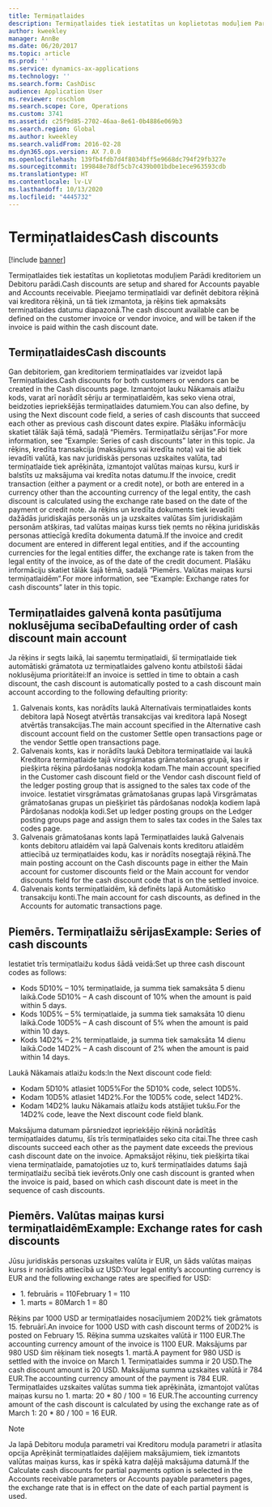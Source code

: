 ```yaml
---
title: Termiņatlaides
description: Termiņatlaides tiek iestatītas un koplietotas moduļiem Parādi kreditoriem un Debitoru parādi.  Pieejamo termiņatlaidi var definēt debitora rēķinā vai kreditora rēķinā, un tā tiek izmantota, ja rēķins tiek apmaksāts termiņatlaides datumu diapazonā.
author: kweekley
manager: AnnBe
ms.date: 06/20/2017
ms.topic: article
ms.prod: ''
ms.service: dynamics-ax-applications
ms.technology: ''
ms.search.form: CashDisc
audience: Application User
ms.reviewer: roschlom
ms.search.scope: Core, Operations
ms.custom: 3741
ms.assetid: c25f9d85-2702-46aa-8e61-0b4886e069b3
ms.search.region: Global
ms.author: kweekley
ms.search.validFrom: 2016-02-28
ms.dyn365.ops.version: AX 7.0.0
ms.openlocfilehash: 139fb4fdb7d4f8034bff5e9668dc794f29fb327e
ms.sourcegitcommit: 199848e78df5cb7c439b001bdbe1ece963593cdb
ms.translationtype: HT
ms.contentlocale: lv-LV
ms.lasthandoff: 10/13/2020
ms.locfileid: "4445732"
---
```

# <a name="cash-discounts"></a><span data-ttu-id="e16e5-104">Termiņatlaides</span><span class="sxs-lookup"><span data-stu-id="e16e5-104">Cash discounts</span></span>

[!include [banner](../includes/banner.md)]

<span data-ttu-id="e16e5-105">Termiņatlaides tiek iestatītas un koplietotas moduļiem Parādi kreditoriem un Debitoru parādi.</span><span class="sxs-lookup"><span data-stu-id="e16e5-105">Cash discounts are setup and shared for Accounts payable and Accounts receivable.</span></span>  <span data-ttu-id="e16e5-106">Pieejamo termiņatlaidi var definēt debitora rēķinā vai kreditora rēķinā, un tā tiek izmantota, ja rēķins tiek apmaksāts termiņatlaides datumu diapazonā.</span><span class="sxs-lookup"><span data-stu-id="e16e5-106">The cash discount available can be defined on the customer invoice or vendor invoice, and will be taken if the invoice is paid within the cash discount date.</span></span> 

## <a name="cash-discounts"></a><span data-ttu-id="e16e5-107">Termiņatlaides</span><span class="sxs-lookup"><span data-stu-id="e16e5-107">Cash discounts</span></span>

<span data-ttu-id="e16e5-108">Gan debitoriem, gan kreditoriem termiņatlaides var izveidot lapā Termiņatlaides.</span><span class="sxs-lookup"><span data-stu-id="e16e5-108">Cash discounts for both customers or vendors can be created in the Cash discounts page.</span></span> <span data-ttu-id="e16e5-109">Izmantojot lauku Nākamais atlaižu kods, varat arī norādīt sēriju ar termiņatlaidēm, kas seko viena otrai, beidzoties iepriekšējās termiņatlaides datumiem.</span><span class="sxs-lookup"><span data-stu-id="e16e5-109">You can also define, by using the Next discount code field, a series of cash discounts that succeed each other as previous cash discount dates expire.</span></span> <span data-ttu-id="e16e5-110">Plašāku informāciju skatiet tālāk šajā tēmā, sadaļā “Piemērs. Termiņatlaižu sērijas”.</span><span class="sxs-lookup"><span data-stu-id="e16e5-110">For more information, see “Example: Series of cash discounts” later in this topic.</span></span> <span data-ttu-id="e16e5-111">Ja rēķins, kredīta transakcija (maksājums vai kredīta nota) vai tie abi tiek ievadīti valūtā, kas nav juridiskās personas uzskaites valūta, tad termiņatlaide tiek aprēķināta, izmantojot valūtas maiņas kursu, kurš ir balstīts uz maksājuma vai kredīta notas datumu.</span><span class="sxs-lookup"><span data-stu-id="e16e5-111">If the invoice, credit transaction (either a payment or a credit note), or both are entered in a currency other than the accounting currency of the legal entity, the cash discount is calculated using the exchange rate based on the date of the payment or credit note.</span></span> <span data-ttu-id="e16e5-112">Ja rēķins un kredīta dokuments tiek ievadīti dažādās juridiskajās personās un ja uzskaites valūtas šīm juridiskajām personām atšķiras, tad valūtas maiņas kurss tiek ņemts no rēķina juridiskās personas attiecīgā kredīta dokumenta datumā.</span><span class="sxs-lookup"><span data-stu-id="e16e5-112">If the invoice and credit document are entered in different legal entities, and if the accounting currencies for the legal entities differ, the exchange rate is taken from the legal entity of the invoice, as of the date of the credit document.</span></span> <span data-ttu-id="e16e5-113">Plašāku informāciju skatiet tālāk šajā tēmā, sadaļā “Piemērs. Valūtas maiņas kursi termiņatlaidēm”.</span><span class="sxs-lookup"><span data-stu-id="e16e5-113">For more information, see “Example: Exchange rates for cash discounts” later in this topic.</span></span>

## <a name="defaulting-order-of-cash-discount-main-account"></a><span data-ttu-id="e16e5-114">Termiņatlaides galvenā konta pasūtījuma noklusējuma secība</span><span class="sxs-lookup"><span data-stu-id="e16e5-114">Defaulting order of cash discount main account</span></span>

<span data-ttu-id="e16e5-115">Ja rēķins ir segts laikā, lai saņemtu termiņatlaidi, šī termiņatlaide tiek automātiski grāmatota uz termiņatlaides galveno kontu atbilstoši šādai noklusējuma prioritātei:</span><span class="sxs-lookup"><span data-stu-id="e16e5-115">If an invoice is settled in time to obtain a cash discount, the cash discount is automatically posted to a cash discount main account according to the following defaulting priority:</span></span>
1.  <span data-ttu-id="e16e5-116">Galvenais konts, kas norādīts laukā Alternatīvais termiņatlaides konts debitora lapā Nosegt atvērtās transakcijas vai kreditora lapā Nosegt atvērtās transakcijas.</span><span class="sxs-lookup"><span data-stu-id="e16e5-116">The main account specified in the Alternative cash discount account field on the customer Settle open transactions page or the vendor Settle open transactions page.</span></span>
2.  <span data-ttu-id="e16e5-117">Galvenais konts, kas ir norādīts laukā Debitora termiņatlaide vai laukā Kreditora termiņatlaide tajā virsgrāmatas grāmatošanas grupā, kas ir piešķirta rēķina pārdošanas nodokļa kodam.</span><span class="sxs-lookup"><span data-stu-id="e16e5-117">The main account specified in the Customer cash discount field or the Vendor cash discount field of the ledger posting group that is assigned to the sales tax code of the invoice.</span></span> <span data-ttu-id="e16e5-118">Iestatiet virsgrāmatas grāmatošanas grupas lapā Virsgrāmatas grāmatošanas grupas un piešķiriet tās pārdošanas nodokļa kodiem lapā Pārdošanas nodokļa kodi.</span><span class="sxs-lookup"><span data-stu-id="e16e5-118">Set up ledger posting groups on the Ledger posting groups page and assign them to sales tax codes in the Sales tax codes page.</span></span>
3.  <span data-ttu-id="e16e5-119">Galvenais grāmatošanas konts lapā Termiņatlaides laukā Galvenais konts debitoru atlaidēm vai lapā Galvenais konts kreditoru atlaidēm attiecībā uz termiņatlaides kodu, kas ir norādīts nosegtajā rēķinā.</span><span class="sxs-lookup"><span data-stu-id="e16e5-119">The main posting account on the Cash discounts page in either the Main account for customer discounts field or the Main account for vendor discounts field for the cash discount code that is on the settled invoice.</span></span>
4.  <span data-ttu-id="e16e5-120">Galvenais konts termiņatlaidēm, kā definēts lapā Automātisko transakciju konti.</span><span class="sxs-lookup"><span data-stu-id="e16e5-120">The main account for cash discounts, as defined in the Accounts for automatic transactions page.</span></span>

## <a name="example-series-of-cash-discounts"></a><span data-ttu-id="e16e5-121">Piemērs. Termiņatlaižu sērijas</span><span class="sxs-lookup"><span data-stu-id="e16e5-121">Example: Series of cash discounts</span></span>
<span data-ttu-id="e16e5-122">Iestatiet trīs termiņatlaižu kodus šādā veidā:</span><span class="sxs-lookup"><span data-stu-id="e16e5-122">Set up three cash discount codes as follows:</span></span>
-   <span data-ttu-id="e16e5-123">Kods 5D10% – 10% termiņatlaide, ja summa tiek samaksāta 5 dienu laikā.</span><span class="sxs-lookup"><span data-stu-id="e16e5-123">Code 5D10% – A cash discount of 10% when the amount is paid within 5 days.</span></span>
-   <span data-ttu-id="e16e5-124">Kods 10D5% – 5% termiņatlaide, ja summa tiek samaksāta 10 dienu laikā.</span><span class="sxs-lookup"><span data-stu-id="e16e5-124">Code 10D5% – A cash discount of 5% when the amount is paid within 10 days.</span></span>
-   <span data-ttu-id="e16e5-125">Kods 14D2% – 2% termiņatlaide, ja summa tiek samaksāta 14 dienu laikā.</span><span class="sxs-lookup"><span data-stu-id="e16e5-125">Code 14D2% – A cash discount of 2% when the amount is paid within 14 days.</span></span>

<span data-ttu-id="e16e5-126">Laukā Nākamais atlaižu kods:</span><span class="sxs-lookup"><span data-stu-id="e16e5-126">In the Next discount code field:</span></span>
-   <span data-ttu-id="e16e5-127">Kodam 5D10% atlasiet 10D5%</span><span class="sxs-lookup"><span data-stu-id="e16e5-127">For the 5D10% code, select 10D5%.</span></span>
-   <span data-ttu-id="e16e5-128">Kodam 10D5% atlasiet 14D2%.</span><span class="sxs-lookup"><span data-stu-id="e16e5-128">For the 10D5% code, select 14D2%.</span></span>
-   <span data-ttu-id="e16e5-129">Kodam 14D2% lauku Nākamais atlaižu kods atstājiet tukšu.</span><span class="sxs-lookup"><span data-stu-id="e16e5-129">For the 14D2% code, leave the Next discount code field blank.</span></span>

<span data-ttu-id="e16e5-130">Maksājuma datumam pārsniedzot iepriekšējo rēķinā norādītās termiņatlaides datumu, šīs trīs termiņatlaides seko cita citai.</span><span class="sxs-lookup"><span data-stu-id="e16e5-130">The three cash discounts succeed each other as the payment date exceeds the previous cash discount date on the invoice.</span></span> <span data-ttu-id="e16e5-131">Apmaksājot rēķinu, tiek piešķirta tikai viena termiņatlaide, pamatojoties uz to, kurš termiņatlaides datums šajā termiņatlaižu secībā tiek ievērots.</span><span class="sxs-lookup"><span data-stu-id="e16e5-131">Only one cash discount is granted when the invoice is paid, based on which cash discount date is meet in the sequence of cash discounts.</span></span>

## <a name="example-exchange-rates-for-cash-discounts"></a><span data-ttu-id="e16e5-132">Piemērs. Valūtas maiņas kursi termiņatlaidēm</span><span class="sxs-lookup"><span data-stu-id="e16e5-132">Example: Exchange rates for cash discounts</span></span>
<span data-ttu-id="e16e5-133">Jūsu juridiskās personas uzskaites valūta ir EUR, un šāds valūtas maiņas kurss ir norādīts attiecībā uz USD:</span><span class="sxs-lookup"><span data-stu-id="e16e5-133">Your legal entity’s accounting currency is EUR and the following exchange rates are specified for USD:</span></span>
-   <span data-ttu-id="e16e5-134">1. februāris = 110</span><span class="sxs-lookup"><span data-stu-id="e16e5-134">February 1 = 110</span></span>
-   <span data-ttu-id="e16e5-135">1. marts = 80</span><span class="sxs-lookup"><span data-stu-id="e16e5-135">March 1 = 80</span></span>

<span data-ttu-id="e16e5-136">Rēķins par 1000 USD ar termiņatlaides nosacījumiem 20D2% tiek grāmatots 15. februārī.</span><span class="sxs-lookup"><span data-stu-id="e16e5-136">An invoice for 1000 USD with cash discount terms of 20D2% is posted on February 15.</span></span> <span data-ttu-id="e16e5-137">Rēķina summa uzskaites valūtā ir 1100 EUR.</span><span class="sxs-lookup"><span data-stu-id="e16e5-137">The accounting currency amount of the invoice is 1100 EUR.</span></span> <span data-ttu-id="e16e5-138">Maksājums par 980 USD šim rēķinam tiek nosegts 1. martā.</span><span class="sxs-lookup"><span data-stu-id="e16e5-138">A payment for 980 USD is settled with the invoice on March 1.</span></span> <span data-ttu-id="e16e5-139">Termiņatlaides summa ir 20 USD.</span><span class="sxs-lookup"><span data-stu-id="e16e5-139">The cash discount amount is 20 USD.</span></span> <span data-ttu-id="e16e5-140">Maksājuma summa uzskaites valūtā ir 784 EUR.</span><span class="sxs-lookup"><span data-stu-id="e16e5-140">The accounting currency amount of the payment is 784 EUR.</span></span> <span data-ttu-id="e16e5-141">Termiņatlaides uzskaites valūtas summa tiek aprēķināta, izmantojot valūtas maiņas kursu no 1. marta: 20 \* 80 / 100 = 16 EUR.</span><span class="sxs-lookup"><span data-stu-id="e16e5-141">The accounting currency amount of the cash discount is calculated by using the exchange rate as of March 1: 20 \* 80 / 100 = 16 EUR.</span></span>

> [!NOTE]
> <span data-ttu-id="e16e5-142">Ja lapā Debitoru moduļa parametri vai Kreditoru moduļa parametri ir atlasīta opcija Aprēķināt termiņatlaides daļējiem maksājumiem, tiek izmantots valūtas maiņas kurss, kas ir spēkā katra daļējā maksājuma datumā.</span><span class="sxs-lookup"><span data-stu-id="e16e5-142">If the Calculate cash discounts for partial payments option is selected in the Accounts receivable parameters or Accounts payable parameters pages, the exchange rate that is in effect on the date of each partial payment is used.</span></span> 

